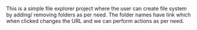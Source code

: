 This is a simple file explorer project where the user can create file system by adding/ removing folders as per need.
The folder names have link which when clicked changes the URL and we can perform actions as per need.
